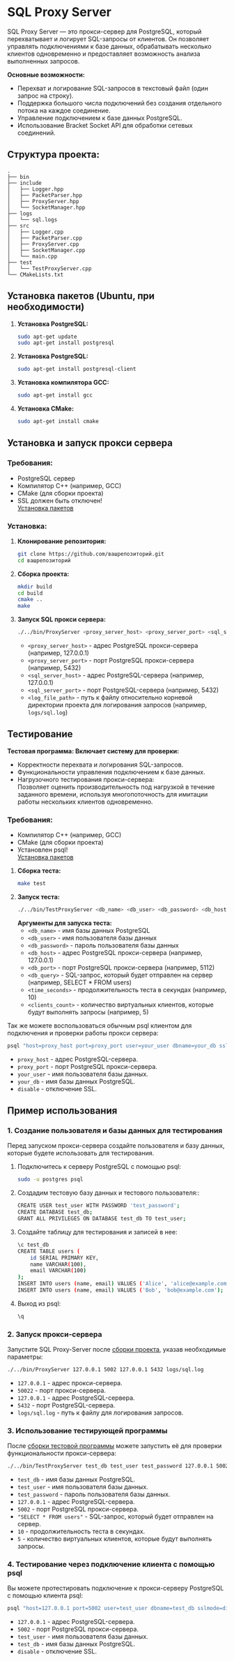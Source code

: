 # SQL Proxy Server  

SQL Proxy Server — это прокси-сервер для PostgreSQL, который перехватывает и логирует SQL-запросы от клиентов. Он позволяет управлять подключениями к базе данных, обрабатывать несколько клиентов одновременно и предоставляет возможность анализа выполненных запросов.

**Основные возможности:**
* Перехват и логирование SQL-запросов в текстовый файл (один запрос на строку).
* Поддержка большого числа подключений без создания отдельного потока на каждое соединение.
* Управление подключением к базе данных PostgreSQL.
* Использование Bracket Socket API для обработки сетевых соединений.

## Структура проекта:

```text
.
├── bin
├── include
│   ├── Logger.hpp
│   ├── PacketParser.hpp
│   ├── ProxyServer.hpp
│   └── SocketManager.hpp
├── logs
│   └── sql.logs
├── src
│   ├── Logger.cpp
│   ├── PacketParser.cpp
│   ├── ProxyServer.cpp
│   ├── SocketManager.cpp
│   └── main.cpp
├── test
│   └── TestProxyServer.cpp
└── CMakeLists.txt
```
## Установка пакетов (Ubuntu, при необходимости)
1. **Установка PostgreSQL:**
    ```bash
    sudo apt-get update
    sudo apt-get install postgresql
    ```
2. **Установка PostgreSQL:**
    ```bash
    sudo apt-get install postgresql-client
    ```
3. **Установка компилятора GCC:**
    ```bash
    sudo apt-get install gcc
    ```
4. **Установка CMake:**
    ```bash
    sudo apt-get install cmake
    ```
## Установка и запуск прокси сервера

### Требования:
* PostgreSQL сервер
* Компилятор C++ (например, GCC)
* CMake (для сборки проекта)
* SSL должен быть отключен!  
[Установка пакетов](#установка-пакетов-ubuntu-при-необходимости)

### Установка:

1. **Клонирование репозитория:**
   ```bash
   git clone https://github.com/вашрепозиторий.git
   cd вашрепозиторий
    ```
2. **Сборка проекта:**
    ```bash 
    mkdir build 
    cd build 
    cmake .. 
    make
    ```
3. **Запуск SQL прокси сервера:**  
    ```bash 
    ./../bin/ProxyServer <proxy_server_host> <proxy_server_port> <sql_server_host> <sql_server_port> <log_file_path>
    ```
    * `<proxy_server_host>` - адрес PostgreSQL прокси-сервера (например, 127.0.0.1)
    * `<proxy_server_port>` - порт PostgreSQL прокси-сервера (например, 5432)
    * `<sql_server_host>` - адрес PostgreSQL-сервера (например, 127.0.0.1)
    * `<sql_server_port>` - порт PostgreSQL-сервера (например, 5432)
    * `<log_file_path>` - путь к файлу относительно корневой директории проекта для логирования запросов  (например, `logs/sql.log`)

## Тестирование

**Тестовая программа: Включает систему для проверки:**
* Корректности перехвата и логирования SQL-запросов.
* Функциональности управления подключением к базе данных.
* Нагрузочного тестирования прокси-сервера:  
Позволяет оценить производительность под нагрузкой в течение заданного времени, используя многопоточность для имитации работы нескольких клиентов одновременно.

### Требования:
* Компилятор C++ (например, GCC)
* CMake (для сборки проекта)
* Установлен psql!  
[Установка пакетов](#установка-пакетов-ubuntu-при-необходимости)

1. **Сборка теста:**
    ```bash
    make test
    ```
2. **Запуск теста:**
    ```bash 
    ./../bin/TestProxyServer <db_name> <db_user> <db_password> <db_host> <db_port> <db_query> <time_seconds> <clients_count>
    ```
    **Аргументы для запуска теста:**
   * `<db_name>` - имя базы данных PostgreSQL
   * `<db_user>` - имя пользователя базы данных
   * `<db_password>` - пароль пользователя базы данных
   * `<db_host>` - адрес PostgreSQL прокси-сервера (например, 127.0.0.1)
   * `<db_port>` - порт PostgreSQL прокси-сервера (например, 5112)
   * `<db_query>` - SQL-запрос, который будет отправлен на сервер (например, SELECT * FROM users)
   * `<time_seconds>` - продолжительность теста в секундах (например, 10)
   * `<clients_count>` - количество виртуальных клиентов, которые будут выполнять запросы (например, 5)

Так же можете воспользоваться обычным psql клиентом для подключения и проверки работы прокси сервера:
```bash
psql "host=proxy_host port=proxy_port user=your_user dbname=your_db sslmode=disable"
```
* `proxy_host` - адрес PostgreSQL-сервера.
* `proxy_port` - порт PostgreSQL прокси-сервера.
* `your_user` - имя пользователя базы данных.
* `your_db` - имя базы данных PostgreSQL.
* `disable` - отключение SSL.

##  Пример использования
### 1. Создание пользователя и базы данных для тестирования
Перед запуском прокси-сервера создайте пользователя и базу данных, которые будете использовать для тестирования.
1. Подключитесь к серверу PostgreSQL с помощью psql:
    ```bash
    sudo -u postgres psql
    ```
2. Создадим тестовую базу данных и тестового пользователя::
    ```bash
    CREATE USER test_user WITH PASSWORD 'test_password';
    CREATE DATABASE test_db;
    GRANT ALL PRIVILEGES ON DATABASE test_db TO test_user;
    ```
3. Создайте таблицу для тестирования и записей в нее:
    ```bash
    \c test_db
    CREATE TABLE users (
        id SERIAL PRIMARY KEY,
        name VARCHAR(100),
        email VARCHAR(100)
    ); 
    INSERT INTO users (name, email) VALUES ('Alice', 'alice@example.com');
    INSERT INTO users (name, email) VALUES ('Bob', 'bob@example.com');
    ```
4. Выход из psql:
    ```bash
    \q
    ```
### 2. Запуск прокси-сервера
Запустите SQL Proxy-Server после [сборки проекта](#установка), указав необходимые параметры:  

```bash 
./../bin/ProxyServer 127.0.0.1 5002 127.0.0.1 5432 logs/sql.log
```
* `127.0.0.1` - адрес прокси-сервера.
* `50022` - порт прокси-сервера.
* `127.0.0.1` - адрес PostgreSQL-сервера.
* `5432` - порт PostgreSQL-сервера.
* `logs/sql.log` - путь к файлу для логирования запросов.

### 3. Использование тестирующей программы
После [сборки тестовой программы](#тестирование) можете запустить её для проверки функциональности прокси-сервера:
```bash
./../bin/TestProxyServer test_db test_user test_password 127.0.0.1 5002 "SELECT * FROM users" 10 5
```
* `test_db` - имя базы данных PostgreSQL.
* `test_user` - имя пользователя базы данных.
* `test_password` - пароль пользователя базы данных.
* `127.0.0.1` - адрес PostgreSQL-сервера.
* `5002` - порт PostgreSQL прокси-сервера.
* `"SELECT * FROM users"` - SQL-запрос, который будет отправлен на сервер.
* `10` - продолжительность теста в секундах.
* `5` - количество виртуальных клиентов, которые будут выполнять запросы.

### 4. Тестирование через подключение клиента с помощью psql
Вы можете протестировать подключение к прокси-серверу PostgreSQL с помощью клиента psql:
```bash
psql "host=127.0.0.1 port=5002 user=test_user dbname=test_db sslmode=disable"
```
* `127.0.0.1` - адрес PostgreSQL-сервера.
* `5002` - порт PostgreSQL прокси-сервера.
* `test_user` - имя пользователя базы данных.
* `test_db` - имя базы данных PostgreSQL.
* `disable` - отключение SSL.
